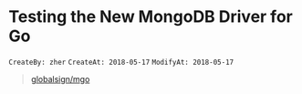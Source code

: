 Testing the New MongoDB Driver for Go
=====================================
`CreateBy: zher`
`CreateAt: 2018-05-17`
`ModifyAt: 2018-05-17`

> [globalsign/mgo](https://github.com/globalsign/mgo)

